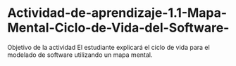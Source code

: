 # Actividad-de-aprendizaje-1.1-Mapa-Mental-Ciclo-de-Vida-del-Software-
Objetivo de la actividad  El estudiante explicará el ciclo de vida para el modelado de software utilizando un mapa mental. 

